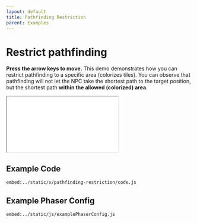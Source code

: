 ```yaml
---
layout: default
title: Pathfinding Restriction
parent: Examples
---
```


# Restrict pathfinding

**Press the arrow keys to move.** This demo demonstrates how you can restrict pathfinding to a specific area (colorizes tiles). You can observe that pathfinding will not let the NPC take the shortest path to the target position, but the shortest path **within the allowed (colorized) area**.

<iframe src="/x/pathfinding-restriction"></iframe>

## Example Code

`embed:../static/x/pathfinding-restriction/code.js`

## Example Phaser Config

`embed:../static/js/examplePhaserConfig.js`
